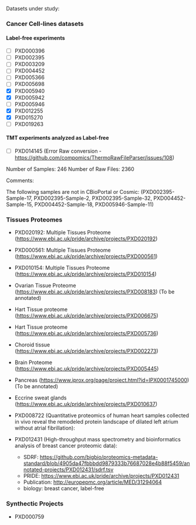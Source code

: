 Datasets under study:

### Cancer Cell-lines datasets

#### Label-free experiments 
- [ ] PXD000396
- [ ] PXD002395
- [ ] PXD003209
- [ ] PXD004452
- [ ] PXD005366
- [ ] PXD005698
- [x] PXD005940
- [x] PXD005942
- [ ] PXD005946
- [x] PXD012255
- [x] PXD015270
- [ ] PXD019263

#### TMT experiments analyzed as Label-free 
- [ ] PXD014145 (Error Raw conversion - https://github.com/compomics/ThermoRawFileParser/issues/108) 


Number of Samples: 246
Number of Raw Files: 2360

Comments:

The following samples are not in CBioPortal or Cosmic: (PXD002395-Sample-17, PXD002395-Sample-2, PXD002395-Sample-32, PXD004452-Sample-15, PXD004452-Sample-18, PXD005946-Sample-11)

### Tissues Proteomes

- PXD020192: Multiple Tissues Proteome (https://www.ebi.ac.uk/pride/archive/projects/PXD020192)
- PXD000561: Multiple Tissues Proteome (https://www.ebi.ac.uk/pride/archive/projects/PXD000561)
- PXD010154: Multiple Tissues Proteome (https://www.ebi.ac.uk/pride/archive/projects/PXD010154)

- Ovarian Tissue Proteome (https://www.ebi.ac.uk/pride/archive/projects/PXD008183) (To be annotated)
- Hart Tissue proteome (https://www.ebi.ac.uk/pride/archive/projects/PXD006675)
- Hart Tissue proteome (https://www.ebi.ac.uk/pride/archive/projects/PXD005736)
- Choroid tissue (https://www.ebi.ac.uk/pride/archive/projects/PXD002273)
- Brain Proteome (https://www.ebi.ac.uk/pride/archive/projects/PXD005445)
- Pancreas (https://www.iprox.org/page/project.html?id=IPX0001745000) (To be annotated)
- Eccrine sweat glands (https://www.ebi.ac.uk/pride/archive/projects/PXD010637)
- PXD008722 (Quantitative proteomics of human heart samples collected in vivo reveal the remodeled protein landscape of dilated left atrium without atrial fibrillation):

- PXD012431 (High-throughput mass spectrometry and bioinformatics analysis of breast cancer proteomic data):
    - SDRF: https://github.com/bigbio/proteomics-metadata-standard/blob/4905da47fbbbdd9879333b76687028e4b88f5459/annotated-projects/PXD012431/sdrf.tsv
    - PRIDE: https://www.ebi.ac.uk/pride/archive/projects/PXD012431
    - Publication: http://europepmc.org/article/MED/31294064
    - biology: breast cancer, label-free

### Synthectic Projects

- PXD000759


